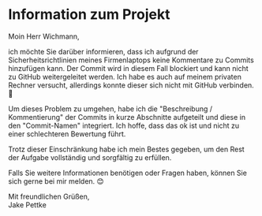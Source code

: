 # Information zum Projekt

Moin Herr Wichmann,

ich möchte Sie darüber informieren, dass ich aufgrund der Sicherheitsrichtlinien meines Firmenlaptops keine Kommentare zu Commits hinzufügen kann. Der Commit wird in diesem Fall blockiert und kann nicht zu GitHub weitergeleitet werden. Ich habe es auch auf meinem privaten Rechner versucht, allerdings konnte dieser sich nicht mit GitHub verbinden. 🫠

Um dieses Problem zu umgehen, habe ich die "Beschreibung / Kommentierung" der Commits in kurze Abschnitte aufgeteilt und diese in den "Commit-Namen" integriert. Ich hoffe, dass das ok ist und nicht zu einer schlechteren Bewertung führt.

Trotz dieser Einschränkung habe ich mein Bestes gegeben, um den Rest der Aufgabe vollständig und sorgfältig zu erfüllen.

Falls Sie weitere Informationen benötigen oder Fragen haben, können Sie sich gerne bei mir melden. 😊

Mit freundlichen Grüßen,  
Jake Pettke